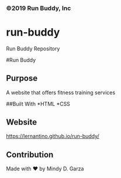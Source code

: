 ### ©️2019 Run Buddy, Inc 

# run-buddy
Run Buddy Repository

#Run Buddy

## Purpose
A website that offers fitness training services

##Built With
*HTML
*CSS

## Website
https://lernantino.github.io/run-buddy/

## Contribution
Made with ❤️ by Mindy D. Garza

